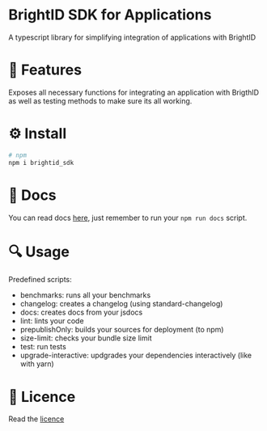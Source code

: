 BrightID SDK for Applications
===========================

A typescript library for simplifying integration of applications with BrightID

# 🎉 Features

Exposes all necessary functions for integrating an application with BrigthID as well as testing methods to make sure its all working.

# ⚙ Install

```bash
# npm
npm i brightid_sdk
```

# 📖 Docs

You can read docs [here](./docs/README.md), just remember to run your `npm run docs` script.

# 🔍 Usage

Predefined scripts:

- benchmarks: runs all your benchmarks
- changelog: creates a changelog (using standard-changelog)
- docs: creates docs from your jsdocs
- lint: lints your code
- prepublishOnly: builds your sources for deployment (to npm)
- size-limit: checks your bundle size limit
- test: run tests 
- upgrade-interactive: updgrades your dependencies interactively (like with yarn)
# 📃 Licence

Read the [licence](./LICENCE)

